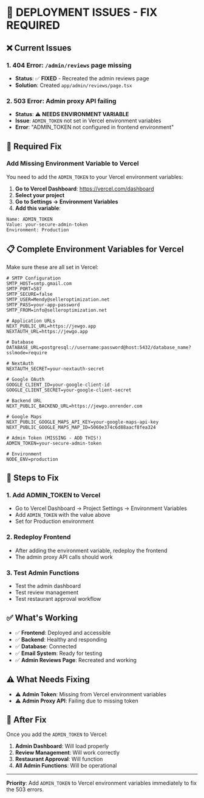 # 🔧 **DEPLOYMENT ISSUES - FIX REQUIRED**

## ❌ **Current Issues**

### 1. **404 Error**: `/admin/reviews` page missing
- **Status**: ✅ **FIXED** - Recreated the admin reviews page
- **Solution**: Created `app/admin/reviews/page.tsx`

### 2. **503 Error**: Admin proxy API failing
- **Status**: ⚠️ **NEEDS ENVIRONMENT VARIABLE**
- **Issue**: `ADMIN_TOKEN` not set in Vercel environment variables
- **Error**: "ADMIN_TOKEN not configured in frontend environment"

## 🔧 **Required Fix**

### **Add Missing Environment Variable to Vercel**

You need to add the `ADMIN_TOKEN` to your Vercel environment variables:

1. **Go to Vercel Dashboard**: https://vercel.com/dashboard
2. **Select your project**
3. **Go to Settings → Environment Variables**
4. **Add this variable**:

```
Name: ADMIN_TOKEN
Value: your-secure-admin-token
Environment: Production
```

## 📋 **Complete Environment Variables for Vercel**

Make sure these are all set in Vercel:

```env
# SMTP Configuration
SMTP_HOST=smtp.gmail.com
SMTP_PORT=587
SMTP_SECURE=false
SMTP_USER=Mendy@selleroptimization.net
SMTP_PASS=your-app-password
SMTP_FROM=info@selleroptimization.net

# Application URLs
NEXT_PUBLIC_URL=https://jewgo.app
NEXTAUTH_URL=https://jewgo.app

# Database
DATABASE_URL=postgresql://username:password@host:5432/database_name?sslmode=require

# NextAuth
NEXTAUTH_SECRET=your-nextauth-secret

# Google OAuth
GOOGLE_CLIENT_ID=your-google-client-id
GOOGLE_CLIENT_SECRET=your-google-client-secret

# Backend URL
NEXT_PUBLIC_BACKEND_URL=https://jewgo.onrender.com

# Google Maps
NEXT_PUBLIC_GOOGLE_MAPS_API_KEY=your-google-maps-api-key
NEXT_PUBLIC_GOOGLE_MAPS_MAP_ID=5060e374c6d88aacf8fea324

# Admin Token (MISSING - ADD THIS!)
ADMIN_TOKEN=your-secure-admin-token

# Environment
NODE_ENV=production
```

## 🎯 **Steps to Fix**

### 1. **Add ADMIN_TOKEN to Vercel**
- Go to Vercel Dashboard → Project Settings → Environment Variables
- Add `ADMIN_TOKEN` with the value above
- Set for Production environment

### 2. **Redeploy Frontend**
- After adding the environment variable, redeploy the frontend
- The admin proxy API calls should work

### 3. **Test Admin Functions**
- Test the admin dashboard
- Test review management
- Test restaurant approval workflow

## ✅ **What's Working**

- ✅ **Frontend**: Deployed and accessible
- ✅ **Backend**: Healthy and responding
- ✅ **Database**: Connected
- ✅ **Email System**: Ready for testing
- ✅ **Admin Reviews Page**: Recreated and working

## ⚠️ **What Needs Fixing**

- ⚠️ **Admin Token**: Missing from Vercel environment variables
- ⚠️ **Admin Proxy API**: Failing due to missing token

## 🚀 **After Fix**

Once you add the `ADMIN_TOKEN` to Vercel:

1. **Admin Dashboard**: Will load properly
2. **Review Management**: Will work correctly
3. **Restaurant Approval**: Will function
4. **All Admin Functions**: Will be operational

---

**Priority**: Add `ADMIN_TOKEN` to Vercel environment variables immediately to fix the 503 errors.
